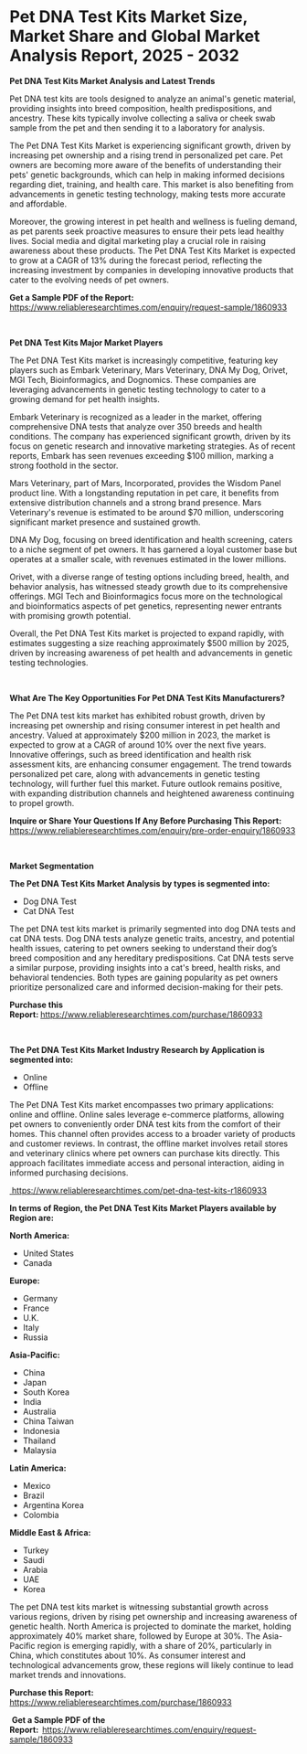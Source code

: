 <p><h1>Pet DNA Test Kits Market Size, Market Share and Global Market Analysis Report, 2025 - 2032</h1></p><p><strong>Pet DNA Test Kits Market Analysis and Latest Trends</strong></p>
<p><p>Pet DNA test kits are tools designed to analyze an animal's genetic material, providing insights into breed composition, health predispositions, and ancestry. These kits typically involve collecting a saliva or cheek swab sample from the pet and then sending it to a laboratory for analysis.</p><p>The Pet DNA Test Kits Market is experiencing significant growth, driven by increasing pet ownership and a rising trend in personalized pet care. Pet owners are becoming more aware of the benefits of understanding their pets' genetic backgrounds, which can help in making informed decisions regarding diet, training, and health care. This market is also benefiting from advancements in genetic testing technology, making tests more accurate and affordable.</p><p>Moreover, the growing interest in pet health and wellness is fueling demand, as pet parents seek proactive measures to ensure their pets lead healthy lives. Social media and digital marketing play a crucial role in raising awareness about these products. The Pet DNA Test Kits Market is expected to grow at a CAGR of 13% during the forecast period, reflecting the increasing investment by companies in developing innovative products that cater to the evolving needs of pet owners.</p></p>
<p><strong>Get a Sample PDF of the Report:&nbsp;</strong> <a href="https://www.reliableresearchtimes.com/enquiry/request-sample/1860933?utm_campaign=2205&utm_medium=2&utm_source=Github&utm_content=ia&utm_term=13042025&utm_id=pet-dna-test-kits">https://www.reliableresearchtimes.com/enquiry/request-sample/1860933</a></p>
<p>&nbsp;</p>
<p><strong>Pet DNA Test Kits Major Market Players</strong></p>
<p><p>The Pet DNA Test Kits market is increasingly competitive, featuring key players such as Embark Veterinary, Mars Veterinary, DNA My Dog, Orivet, MGI Tech, Bioinformagics, and Dognomics. These companies are leveraging advancements in genetic testing technology to cater to a growing demand for pet health insights.</p><p>Embark Veterinary is recognized as a leader in the market, offering comprehensive DNA tests that analyze over 350 breeds and health conditions. The company has experienced significant growth, driven by its focus on genetic research and innovative marketing strategies. As of recent reports, Embark has seen revenues exceeding $100 million, marking a strong foothold in the sector.</p><p>Mars Veterinary, part of Mars, Incorporated, provides the Wisdom Panel product line. With a longstanding reputation in pet care, it benefits from extensive distribution channels and a strong brand presence. Mars Veterinary's revenue is estimated to be around $70 million, underscoring significant market presence and sustained growth.</p><p>DNA My Dog, focusing on breed identification and health screening, caters to a niche segment of pet owners. It has garnered a loyal customer base but operates at a smaller scale, with revenues estimated in the lower millions.</p><p>Orivet, with a diverse range of testing options including breed, health, and behavior analysis, has witnessed steady growth due to its comprehensive offerings. MGI Tech and Bioinformagics focus more on the technological and bioinformatics aspects of pet genetics, representing newer entrants with promising growth potential.</p><p>Overall, the Pet DNA Test Kits market is projected to expand rapidly, with estimates suggesting a size reaching approximately $500 million by 2025, driven by increasing awareness of pet health and advancements in genetic testing technologies.</p></p>
<p>&nbsp;</p>
<p><strong>What Are The Key Opportunities For Pet DNA Test Kits Manufacturers?</strong></p>
<p><p>The Pet DNA test kits market has exhibited robust growth, driven by increasing pet ownership and rising consumer interest in pet health and ancestry. Valued at approximately $200 million in 2023, the market is expected to grow at a CAGR of around 10% over the next five years. Innovative offerings, such as breed identification and health risk assessment kits, are enhancing consumer engagement. The trend towards personalized pet care, along with advancements in genetic testing technology, will further fuel this market. Future outlook remains positive, with expanding distribution channels and heightened awareness continuing to propel growth.</p></p>
<p><strong>Inquire or Share Your Questions If Any Before Purchasing This Report:</strong> <a href="https://www.reliableresearchtimes.com/enquiry/pre-order-enquiry/1860933?utm_campaign=2205&utm_medium=2&utm_source=Github&utm_content=ia&utm_term=13042025&utm_id=pet-dna-test-kits">https://www.reliableresearchtimes.com/enquiry/pre-order-enquiry/1860933</a></p>
<p>&nbsp;</p>
<p><strong>Market Segmentation</strong></p>
<p><strong>The Pet DNA Test Kits Market Analysis by types is segmented into:</strong></p>
<p><ul><li>Dog DNA Test</li><li>Cat DNA Test</li></ul></p>
<p><p>The pet DNA test kits market is primarily segmented into dog DNA tests and cat DNA tests. Dog DNA tests analyze genetic traits, ancestry, and potential health issues, catering to pet owners seeking to understand their dog’s breed composition and any hereditary predispositions. Cat DNA tests serve a similar purpose, providing insights into a cat's breed, health risks, and behavioral tendencies. Both types are gaining popularity as pet owners prioritize personalized care and informed decision-making for their pets.</p></p>
<p><strong>Purchase this Report:&nbsp;</strong><a href="https://www.reliableresearchtimes.com/purchase/1860933?utm_campaign=2205&utm_medium=2&utm_source=Github&utm_content=ia&utm_term=13042025&utm_id=pet-dna-test-kits">https://www.reliableresearchtimes.com/purchase/1860933</a></p>
<p>&nbsp;</p>
<p><strong>The Pet DNA Test Kits Market Industry Research by Application is segmented into:</strong></p>
<p><ul><li>Online</li><li>Offline</li></ul></p>
<p><p>The Pet DNA Test Kits market encompasses two primary applications: online and offline. Online sales leverage e-commerce platforms, allowing pet owners to conveniently order DNA test kits from the comfort of their homes. This channel often provides access to a broader variety of products and customer reviews. In contrast, the offline market involves retail stores and veterinary clinics where pet owners can purchase kits directly. This approach facilitates immediate access and personal interaction, aiding in informed purchasing decisions.</p></p>
<p><a href="https://www.reliableresearchtimes.com/pet-dna-test-kits-r1860933?utm_campaign=2205&utm_medium=2&utm_source=Github&utm_content=ia&utm_term=13042025&utm_id=pet-dna-test-kits">&nbsp;https://www.reliableresearchtimes.com/pet-dna-test-kits-r1860933</a></p>
<p><strong>In terms of Region, the Pet DNA Test Kits Market Players available by Region are:</strong></p>
<p>
    <p> <strong> North America: </strong>
        <ul>
            <li>United States</li>
            <li>Canada</li>
        </ul>
        </p> 
    <p> <strong> Europe: </strong>
        <ul>
            <li>Germany</li>
            <li>France</li>
            <li>U.K.</li>
            <li>Italy</li>
            <li>Russia</li>
        </ul>
        </p> 
    <p> <strong> Asia-Pacific: </strong>
        <ul>
            <li>China</li>
            <li>Japan</li>
            <li>South Korea</li>
            <li>India</li>
            <li>Australia</li>
            <li>China Taiwan</li>
            <li>Indonesia</li>
            <li>Thailand</li>
            <li>Malaysia</li>
        </ul>
        </p> 
    <p> <strong> Latin America: </strong>
        <ul>
            <li>Mexico</li>
            <li>Brazil</li>
            <li>Argentina Korea</li>
            <li>Colombia</li>
        </ul>
        </p> 
    <p> <strong> Middle East & Africa: </strong>
        <ul>
            <li>Turkey</li>
            <li>Saudi</li>
            <li>Arabia</li>
            <li>UAE</li>
            <li>Korea</li>
        </ul>
    </p>
    </p>
<p><p>The pet DNA test kits market is witnessing substantial growth across various regions, driven by rising pet ownership and increasing awareness of genetic health. North America is projected to dominate the market, holding approximately 40% market share, followed by Europe at 30%. The Asia-Pacific region is emerging rapidly, with a share of 20%, particularly in China, which constitutes about 10%. As consumer interest and technological advancements grow, these regions will likely continue to lead market trends and innovations.</p></p>
<p><strong>Purchase this Report: </strong><a href="https://www.reliableresearchtimes.com/purchase/1860933?utm_campaign=2205&utm_medium=2&utm_source=Github&utm_content=ia&utm_term=13042025&utm_id=pet-dna-test-kits">https://www.reliableresearchtimes.com/purchase/1860933</a></p>
<p>&nbsp;<strong>Get a Sample PDF of the Report:&nbsp;&nbsp;</strong><a href="https://www.reliableresearchtimes.com/enquiry/request-sample/1860933?utm_campaign=2205&utm_medium=2&utm_source=Github&utm_content=ia&utm_term=13042025&utm_id=pet-dna-test-kits">https://www.reliableresearchtimes.com/enquiry/request-sample/1860933</a></p>
<p><strong></strong></p>
<p><p></p><p></p><p></p></p>